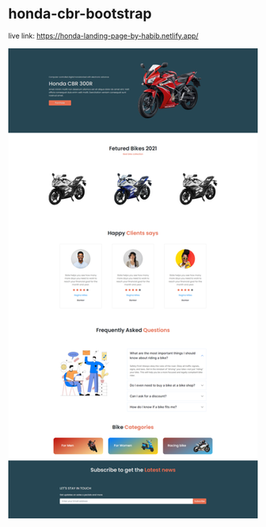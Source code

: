 # honda-cbr-bootstrap
live link: https://honda-landing-page-by-habib.netlify.app/
<br><br>
<img src='./images/Honda%20CBR-1.png'>

